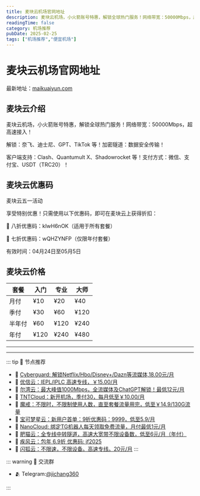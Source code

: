 ```yaml
---
title: 麦块云机场官网地址
description: 麦块云机场，小火箭账号特惠，解锁全球热门服务！网络带宽：50000Mbps，超高速接入！
readingTime: false
category: 机场推荐
pubDate: 2025-02-25
tags: ["机场推荐","便宜机场"]
---
```


# 麦块云机场官网地址

最新地址：[maikuaiyun.com](https://a.suola.link/youxinyun)

## 麦块云介绍

麦块云机场，小火箭账号特惠，解锁全球热门服务！网络带宽：50000Mbps，超高速接入！

解锁：奈飞、迪士尼、GPT、TikTok 等！加密隧道：数据安全传输！

客户端支持：Clash、Quantumult X、Shadowrocket 等！支付方式：微信、支付宝、USDT（TRC20）！

## 麦块云优惠码

麦块云五一活动 

享受特别优惠！只需使用以下优惠码，即可在麦块云上获得折扣：

🌟 八折优惠码：kIwH6nOK（适用于所有套餐）

🌟 七折优惠码：wQHZYNFP（仅限年付套餐）

有效时间：04月24日至05月5日

## 麦块云价格

|套餐|入门|专业|大师|
|----|----|----|----|
|月付|¥10|¥20|¥40|
|季付|¥30|¥60|¥120|
|半年付|¥60|¥120|¥240|
|年付|¥120|¥240|¥480|






---------
---------

::: tip 🎉 节点推荐
- 🚀 [Cyberguard: 解锁Netflix/Hbo/Disney+/Dazn等流媒体,18.00元/月](https://www.cyberguard.best/#/register?code=XsreC0T5)<br>
- 🚀 [优信云：IEPL/IPLC 高速专线，￥15.00/月](https://www.优信云.com/#/register?code=JRtE5uIV)<br>
- 🚀 [尔湾云：最大峰值1000Mbps，全流媒体及ChatGPT解锁！最低12元/月](https://erwan6.net/auth/register?code=BoObCd)<br>
- 🚀 [TNTCloud：新开机场，季付30，每月低至￥10.00/月](https://haibing822.tntvipaff.cc/#/register?code=GtjJVgml)<br>
- 🚀 [魔戒：不限时，不限制使用人数，直至套餐流量用完，低至￥14.9/130G流量](https://mojie.app/#/register?code=sSdtPtLo)<br>
- 🚀 [宝可梦星云：新用户首单：9折优惠码：9999，低至5.9/月 ](https://a.suola.link/pokemon)<br>
- 🚀 [NanoCloud: 绑定TG机器人每天领取免费流量，月付最低1元/月](https://edu.uodoo.bid/auth/register?code=JMiOQDHf)<br>
- 🚀 [肥猫云：全专线中转隧道，高速大宽带不限设备数，低至6元/月（年付）](https://fchb1188.fcvipaff.cc/register?aff=X1vZd2wf)<br>
- 🚀 [疾风云：包年 6.9折 优惠码: jf2025](https://homes.tr25.cn?code=ReCm)<br>
- 🚀 [闪狐云：不限速，不限设备。高速专线。20元/月](https://inv02.ffaff.cc/register?aff=WQApz2pv)
:::

::: warning  💬 交流群

- 🫂 Telegram:[@jichang360](https://t.me/jichang360)

:::
